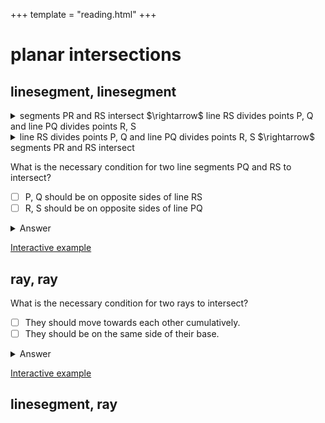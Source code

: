 +++
template = "reading.html"
+++

# planar intersections


## linesegment, linesegment

<details>
<summary>
segments PR and RS intersect $\rightarrow$ line RS divides points P, Q and line PQ divides points R, S
</summary>
<blockquote>
<img src="lineseg_lineseg1.jpg" height="100px"/>
</blockquote>
</details>

<details>
<summary>
line RS divides points P, Q and line PQ divides points R, S $\rightarrow$ segments PR and RS intersect
</summary>
<blockquote>
<img src="lineseg_lineseg2.jpg" height="100px"/>
</blockquote>
</details>

What is the necessary condition for two line segments PQ and RS to intersect?
- [ ] P, Q should be on opposite sides of line RS
- [ ] R, S should be on opposite sides of line PQ

<details>
<summary>Answer</summary>
<blockquote>

 - [x] P, Q should be on opposite sides of line RS
 - [x] R, S should be on opposite sides of line PQ

</blockquote>
</details>

[Interactive example](/wasm?name=xn_2_lnsegs)

## ray, ray
What is the necessary condition for two rays to intersect?
- [ ] They should move towards each other cumulatively.
- [ ] They should be on the same side of their base.

<details>
<summary>Answer</summary>
<blockquote>

 - [x] They should move towards each other cumulatively.
 - [x] They should be on the same side of their base.
</blockquote>
</details>

[Interactive example](/wasm?name=xn_2_rays)

## linesegment, ray

